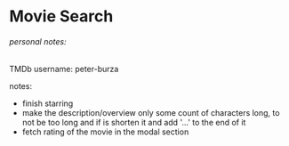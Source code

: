 # Movie Search


###### personal notes:
TMDb username: peter-burza


notes:
- finish starring
- make the description/overview only some count of characters long, to not be too long and if is shorten it and add '...' to the end of it
- fetch rating of the movie in the modal section